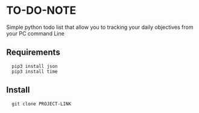 # TO-DO-NOTE
Simple python todo list that allow you to tracking your daily objectives from your PC command Line

## Requirements
```
  pip3 install json
  pip3 install time
```

## Install

```
  git clone PROJECT-LINK
```
